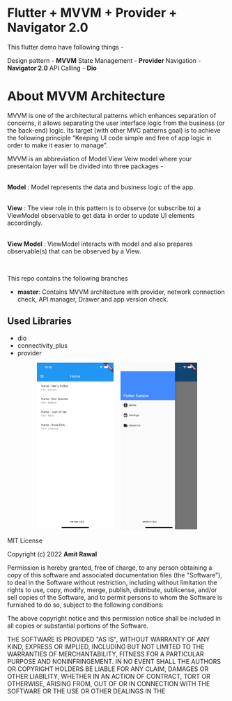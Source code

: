 # Flutter + MVVM + Provider + Navigator 2.0
This flutter demo have following things -

Design pattern - **MVVM**
State Management - **Provider**
Navigation - **Navigator 2.0**
API Calling - **Dio**

<h1>About MVVM Architecture</h1>
<p>
MVVM is one of the architectural patterns which enhances separation of concerns, it allows separating the user interface logic from the business (or the back-end) logic. Its target (with other MVC patterns goal) is to achieve the following principle “Keeping UI code simple and free of app logic in order to make it easier to manage”.
    
MVVM is an abbreviation of Model View Veiw model where your presentaion layer will be divided into three packages -
    
<Br/> <b>Model</b> : Model represents the data and business logic of the app.
    
<Br/> <b>View</b> : The view role in this pattern is to observe (or subscribe to) a ViewModel observable to get data in order to update UI elements accordingly.
    
<Br/> <b>View Model</b> : ViewModel interacts with model and also prepares observable(s) that can be observed by a View.


<div id="container">
    <img src="https://miro.medium.com/max/1212/1*BpxMFh7DdX0_hqX6ABkDgw.png" alt="" />
</div>



<p>This repo contains the following branches
  <ul>
    <li><b>master</b>: Contains MVVM architecture with provider, network connection check, API manager, Drawer and app version check. </li>
  </ul>
</p>

</p>
<h2> Used Libraries</h2>
<ul>
<li>dio</li>
<li>connectivity_plus</li>
<li>provider</li>
</ul>


<p>
<div align="center">
        <img width="35%" src="https://github.com/amit-rawal/flutter_mvvm_provider/blob/main/screenshots/home_page.png" alt="Home Page" title="Home Page"</img>
        <img height="0" width="8px">
        <img width="35%" src="https://github.com/amit-rawal/flutter_mvvm_provider/blob/main/screenshots/drawer.png" alt="Drawer" title="Side Menu / Drawer"></img>
</div>
</p>

MIT License

Copyright (c) 2022 **Amit Rawal**

Permission is hereby granted, free of charge, to any person obtaining a copy
of this software and associated documentation files (the "Software"), to deal
in the Software without restriction, including without limitation the rights
to use, copy, modify, merge, publish, distribute, sublicense, and/or sell
copies of the Software, and to permit persons to whom the Software is
furnished to do so, subject to the following conditions:

The above copyright notice and this permission notice shall be included in all
copies or substantial portions of the Software.

THE SOFTWARE IS PROVIDED "AS IS", WITHOUT WARRANTY OF ANY KIND, EXPRESS OR
IMPLIED, INCLUDING BUT NOT LIMITED TO THE WARRANTIES OF MERCHANTABILITY,
FITNESS FOR A PARTICULAR PURPOSE AND NONINFRINGEMENT. IN NO EVENT SHALL THE
AUTHORS OR COPYRIGHT HOLDERS BE LIABLE FOR ANY CLAIM, DAMAGES OR OTHER
LIABILITY, WHETHER IN AN ACTION OF CONTRACT, TORT OR OTHERWISE, ARISING FROM,
OUT OF OR IN CONNECTION WITH THE SOFTWARE OR THE USE OR OTHER DEALINGS IN THE
